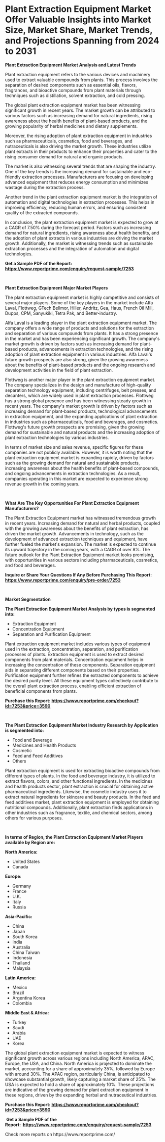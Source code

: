 <p><h1>Plant Extraction Equipment Market Offer Valuable Insights into Market Size, Market Share, Market Trends, and Projections Spanning from 2024 to 2031</h1></p><p><strong>Plant Extraction Equipment Market Analysis and Latest Trends</strong></p>
<p><p>Plant extraction equipment refers to the various devices and machinery used to extract valuable compounds from plants. This process involves the separation of desired components such as essential oils, flavors, fragrances, and bioactive compounds from plant materials through techniques such as distillation, solvent extraction, and cold pressing.</p><p>The global plant extraction equipment market has been witnessing significant growth in recent years. The market growth can be attributed to various factors such as increasing demand for natural ingredients, rising awareness about the health benefits of plant-based products, and the growing popularity of herbal medicines and dietary supplements.</p><p>Moreover, the rising adoption of plant extraction equipment in industries such as pharmaceuticals, cosmetics, food and beverages, and nutraceuticals is also driving the market growth. These industries utilize plant extracts in their products to enhance their properties and cater to the rising consumer demand for natural and organic products.</p><p>The market is also witnessing several trends that are shaping the industry. One of the key trends is the increasing demand for sustainable and eco-friendly extraction processes. Manufacturers are focusing on developing advanced equipment that reduces energy consumption and minimizes wastage during the extraction process.</p><p>Another trend in the plant extraction equipment market is the integration of automation and digital technologies in extraction processes. This helps in improving efficiency, reducing human errors, and ensuring consistent quality of the extracted compounds.</p><p>In conclusion, the plant extraction equipment market is expected to grow at a CAGR of 7.50% during the forecast period. Factors such as increasing demand for natural ingredients, rising awareness about health benefits, and the adoption of plant extracts in various industries are driving the market growth. Additionally, the market is witnessing trends such as sustainable extraction processes and the integration of automation and digital technologies.</p></p>
<p><strong>Get a Sample PDF of the Report:&nbsp; <a href="https://www.reportprime.com/enquiry/request-sample/7253">https://www.reportprime.com/enquiry/request-sample/7253</a></strong></p>
<p>&nbsp;</p>
<p><strong>Plant Extraction Equipment Major Market Players</strong></p>
<p><p>The plant extraction equipment market is highly competitive and consists of several major players. Some of the key players in the market include Alfa Laval, Flottweg, GTech Bellmor, Hiller, Andritz, Gea, Haus, French Oil Mill, Dupps, CPM, Sanyukiki, Tetra Pak, and Better-industry.</p><p>Alfa Laval is a leading player in the plant extraction equipment market. The company offers a wide range of products and solutions for the extraction and separation of various compounds from plants. It has a strong presence in the market and has been experiencing significant growth. The company's market growth is driven by factors such as increasing demand for plant-based products, advancements in extraction technologies, and the rising adoption of plant extraction equipment in various industries. Alfa Laval's future growth prospects are also strong, given the growing awareness about the benefits of plant-based products and the ongoing research and development activities in the field of plant extraction.</p><p>Flottweg is another major player in the plant extraction equipment market. The company specializes in the design and manufacture of high-quality separation technology equipment, including centrifuges, belt presses, and decanters, which are widely used in plant extraction processes. Flottweg has a strong global presence and has been witnessing steady growth in recent years. The company's market growth is driven by factors such as increasing demand for plant-based products, technological advancements in extraction equipment, and the expanding applications of plant extraction in industries such as pharmaceuticals, food and beverages, and cosmetics. Flottweg's future growth prospects are promising, given the growing demand for sustainable and natural products and the increasing adoption of plant extraction technologies by various industries.</p><p>In terms of market size and sales revenue, specific figures for these companies are not publicly available. However, it is worth noting that the plant extraction equipment market is expanding rapidly, driven by factors such as the growing demand for natural and sustainable products, increasing awareness about the health benefits of plant-based compounds, and ongoing advancements in extraction technologies. As a result, companies operating in this market are expected to experience strong revenue growth in the coming years.</p></p>
<p>&nbsp;</p>
<p><strong>What Are The Key Opportunities For Plant Extraction Equipment Manufacturers?</strong></p>
<p><p>The Plant Extraction Equipment market has witnessed tremendous growth in recent years. Increasing demand for natural and herbal products, coupled with the growing awareness about the benefits of plant extraction, has driven the market growth. Advancements in technology, such as the development of advanced extraction techniques and equipment, have further fueled the market's expansion. The market is expected to continue its upward trajectory in the coming years, with a CAGR of over 8%. The future outlook for the Plant Extraction Equipment market looks promising, with opportunities in various sectors including pharmaceuticals, cosmetics, and food and beverages.</p></p>
<p><strong>Inquire or Share Your Questions If Any Before Purchasing This Report: <a href="https://www.reportprime.com/enquiry/pre-order/7253">https://www.reportprime.com/enquiry/pre-order/7253</a></strong></p>
<p>&nbsp;</p>
<p><strong>Market Segmentation</strong></p>
<p><strong>The Plant Extraction Equipment Market Analysis by types is segmented into:</strong></p>
<p><ul><li>Extraction Equipment</li><li>Concentration Equipment</li><li>Separation and Purification Equipment</li></ul></p>
<p><p>Plant extraction equipment market includes various types of equipment used in the extraction, concentration, separation, and purification processes of plants. Extraction equipment is used to extract desired components from plant materials. Concentration equipment helps in increasing the concentration of these components. Separation equipment aids in separating different components based on their properties. Purification equipment further refines the extracted components to achieve the desired purity level. All these equipment types collectively contribute to the overall plant extraction process, enabling efficient extraction of beneficial components from plants.</p></p>
<p><strong>Purchase this Report:&nbsp;<a href="https://www.reportprime.com/checkout?id=7253&price=3590">https://www.reportprime.com/checkout?id=7253&price=3590</a></strong></p>
<p>&nbsp;</p>
<p><strong>The Plant Extraction Equipment Market Industry Research by Application is segmented into:</strong></p>
<p><ul><li>Food and Beverage</li><li>Medicines and Health Products</li><li>Cosmetic</li><li>Feed and Feed Additives</li><li>Others</li></ul></p>
<p><p>Plant extraction equipment is used for extracting bioactive compounds from different types of plants. In the food and beverage industry, it is utilized to extract flavors, colors, and other functional ingredients. In the medicines and health products sector, plant extraction is crucial for obtaining active pharmaceutical ingredients. Likewise, the cosmetic industry uses it to extract natural ingredients for skincare and beauty products. In the feed and feed additives market, plant extraction equipment is employed for obtaining nutritional compounds. Additionally, plant extraction finds applications in other industries such as fragrance, textile, and chemical sectors, among others for various purposes.</p></p>
<p>&nbsp;</p>
<p><strong>In terms of Region, the Plant Extraction Equipment Market Players available by Region are:</strong></p>
<p>
    <p> <strong> North America: </strong>
        <ul>
            <li>United States</li>
            <li>Canada</li>
        </ul>
        </p> 
    <p> <strong> Europe: </strong>
        <ul>
            <li>Germany</li>
            <li>France</li>
            <li>U.K.</li>
            <li>Italy</li>
            <li>Russia</li>
        </ul>
        </p> 
    <p> <strong> Asia-Pacific: </strong>
        <ul>
            <li>China</li>
            <li>Japan</li>
            <li>South Korea</li>
            <li>India</li>
            <li>Australia</li>
            <li>China Taiwan</li>
            <li>Indonesia</li>
            <li>Thailand</li>
            <li>Malaysia</li>
        </ul>
        </p> 
    <p> <strong> Latin America: </strong>
        <ul>
            <li>Mexico</li>
            <li>Brazil</li>
            <li>Argentina Korea</li>
            <li>Colombia</li>
        </ul>
        </p> 
    <p> <strong> Middle East & Africa: </strong>
        <ul>
            <li>Turkey</li>
            <li>Saudi</li>
            <li>Arabia</li>
            <li>UAE</li>
            <li>Korea</li>
        </ul>
    </p>
    </p>
<p><p>The global plant extraction equipment market is expected to witness significant growth across various regions including North America, APAC, Europe, the USA, and China. North America is projected to dominate the market, accounting for a share of approximately 35%, followed by Europe with around 30%. The APAC region, particularly China, is anticipated to showcase substantial growth, likely capturing a market share of 25%. The USA is expected to hold a share of approximately 10%. These projections are indicative of the growing demand for plant extraction equipment in these regions, driven by the expanding herbal and nutraceutical industries.</p></p>
<p><strong>Purchase this Report: <a href="https://www.reportprime.com/checkout?id=7253&price=3590">https://www.reportprime.com/checkout?id=7253&price=3590</a></strong></p>
<p>&nbsp;<strong>Get a Sample PDF of the Report:&nbsp;&nbsp;<a href="https://www.reportprime.com/enquiry/request-sample/7253">https://www.reportprime.com/enquiry/request-sample/7253</a></strong></p>
<p><strong></strong></p>
<p>Check more reports on https://www.reportprime.com/</p>
